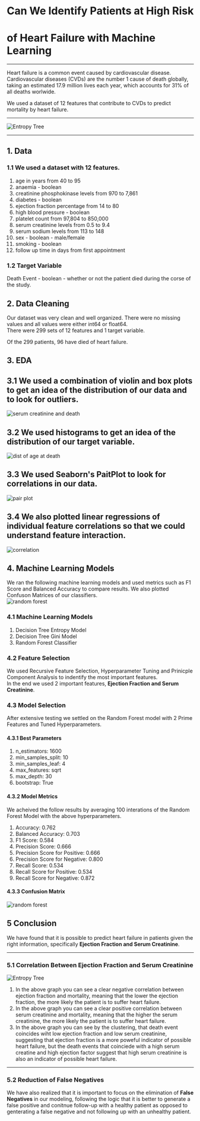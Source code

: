 # Can We Identify Patients at High Risk 
# of Heart Failure with Machine Learning
***
Heart failure is a common event caused by cardiovascular disease. Cardiovascular diseases (CVDs) are the number 1 cause of death globally, taking an estimated 17.9 million lives each year, which accounts for 31% of all deaths worlwide.  
  
We used a dataset of 12 features that contribute to CVDs to predict mortality by heart failure.  
***
![Entropy Tree](/graphics/EntropyTree.png)
***  

## 1. Data  
### 1.1 We used a dataset with 12 features.  
  
  1. age in years from 40 to 95
  2. anaemia - boolean
  3. creatinine phosphokinase levels from 970 to 7,861
  4. diabetes - boolean
  5. ejection fraction percentage from 14 to 80
  6. high blood pressure - boolean
  7. platelet count from 97,804 to 850,000
  8. serum creatinine levels from 0.5 to 9.4
  9. serum sodium levels from 113 to 148
  10. sex - boolean - male/female
  11. smoking - boolean
  12. follow up time in days from first appointment
  
### 1.2 Target Variable
  Death Event - boolean - whether or not the patient died during the corse of the study.
  
## 2. Data Cleaning
Our dataset was very clean and well organized. There were no missing values and all values were either int64 or float64.  
There were 299 sets of 12 features and 1 target variable.  

Of the 299 patients, 96 have died of heart failure.

## 3. EDA
## 3.1 We used a combination of violin and box plots to get an idea of the distribution of our data and to look for outliers.
![serum creatinine and death](/graphics/AssociationOfSerumCreatinineAndDeath.png)
## 3.2 We used histograms to get an idea of the distribution of our target variable.  
![dist of age at death](/graphics/DistOfAgeAtDeath.png)  
## 3.3 We used Seaborn's PaitPlot to look for correlations in our data.  
![pair plot](/graphics/PairPlot.png)  
## 3.4 We also plotted linear regressions of individual feature correlations so that we could understand feature interaction.  
![correlation](/graphics/CorrelationEjectionFractionAndSerumSodium.png)  
## 4. Machine Learning Models  
We ran the following machine learning models and used metrics such as F1 Score and Balanced Accuracy to compare results. We also plotted Confuson Matrices of our classifiers.  
![random forest](/graphics/RandomForestTunedCM.png)
### 4.1 Machine Learning Models  
  1. Decision Tree Entropy Model
  2. Decision Tree Gini Model
  3. Random Forest Classifier
  
### 4.2 Feature Selection  
We used Recursive Feature Selection, Hyperparameter Tuning and Prinicple Component Analysis to indentify the most important features.  
In the end we used 2 important features, __Ejection Fraction and Serum Creatinine__.  

### 4.3 Model Selection  
After extensive testing we settled on the Random Forest model with 2 Prime Features and Tuned Hyperparameters.  
  
#### 4.3.1 Best Parameters  
  1. n_estimators: 1600
  2. min_samples_split: 10
  3. min_samples_leaf: 4
  4. max_features: sqrt
  5. max_depth: 30
  6. bootstrap: True
  
#### 4.3.2 Model Metrics
We acheived the follow results by averaging 100 interations of the Random Forest Model with the above hyperparameters.  
  1. Accuracy: 0.762
  2. Balanced Accuracy: 0.703
  3. F1 Score: 0.584
  4. Precision Score: 0.666
  5. Precision Score for Positive: 0.666
  6. Precision Score for Negative: 0.800
  7. Recall Score: 0.534
  8. Recall Score for Positive: 0.534
  9. Recall Score for Negative: 0.872
  
#### 4.3.3 Confusion Matrix  
![random forest](/graphics/RandomForestTunedCM.png)  
  
## 5 Conclusion  
We have found that it is possible to predict heart failure in patients given the right information, specifically __Ejection Fraction and Serum Creatinine__.  
***
### 5.1 Correlation Between Ejection Fraction and Serum Creatinine
![Entropy Tree](/graphics/CorrelationEjectionFractionAndSerumCreatinine.png)  
  1. In the above graph you can see a clear negative correlation between ejection fraction and mortality, meaning that the lower the ejection fraction, the more likely the patient is to suffer heart failure.
  2. In the above graph you can see a clear positive correlation between serum creatinine and mortality, meaning that the higher the serum creatinine, the more likely the patient is to suffer heart failure.
  3. In the above graph you can see by the clustering, that death event coincides wiht low ejection fraction and low serum creatinine, suggesting that ejection fraction is a more poweful indicator of possible heart failure, but the death events that coinciede with a high serum creatine and high ejection factor suggest that high serum creatinine is also an indicator of possible heart failure.  
***
### 5.2 Reduction of False Negatives
We have also realized that it is important to focus on the elimination of __False Negatives__ in our modeling, following the logic that it is better to generate a false positive and conitnue follow-up with a healthy patient as opposed to genterating a false negative and not following up with an unhealthy patient.
